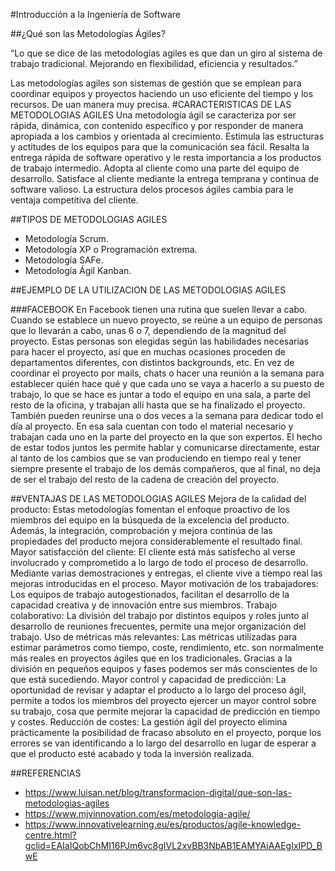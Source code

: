 #Introducción a la Ingeniería de Software

##¿Qué son las Metodologías Ágiles?

“Lo que se dice de las metodologías agiles es que dan un giro al sistema de trabajo tradicional. Mejorando en flexibilidad, eficiencia y resultados.”

Las metodologías agiles son sistemas de gestión que se emplean para coordinar equipos y proyectos haciendo un uso eficiente del tiempo y los recursos. De uan manera muy precisa.
#CARACTERISTICAS DE LAS METODOLOGIAS AGILES
Una metodología ágil se caracteriza por ser rápida, dinámica, con contenido específico y por responder de manera apropiada a los cambios y orientada al crecimiento.
Estimula las estructuras y actitudes de los equipos para que la comunicación sea fácil.
Resalta la entrega rápida de software operativo y le resta importancia a los productos de trabajo intermedio.
Adopta al cliente como una parte del equipo de desarrollo.
Satisface al cliente mediante la entrega temprana y continua de software valioso.
La estructura delos procesos ágiles cambia para le ventaja competitiva del cliente.

##TIPOS DE METODOLOGIAS AGILES
* Metodología Scrum.
* Metodología XP o Programación extrema.
* Metodología SAFe.
* Metodología Ágil Kanban.

##EJEMPLO DE LA UTILIZACION DE LAS METODOLOGIAS AGILES

###FACEBOOK
En Facebook tienen una rutina que suelen llevar a cabo. Cuando se establece un nuevo proyecto, se reúne a un equipo de personas que lo llevarán a cabo, unas 6 o 7, dependiendo de la magnitud del proyecto. Estas personas son elegidas según las habilidades necesarias para hacer el proyecto, así que en muchas ocasiones proceden de departamentos diferentes, con distintos backgrounds, etc. En vez de coordinar el proyecto por mails, chats o hacer una reunión a la semana para establecer quién hace qué y que cada uno se vaya a hacerlo a su puesto de trabajo, lo que se hace es juntar a todo el equipo en una sala, a parte del resto de la oficina, y trabajan allí hasta que se ha finalizado el proyecto. También pueden reunirse una o dos veces a la semana para dedicar todo el día al proyecto. En esa sala cuentan con todo el material necesario y trabajan cada uno en la parte del proyecto en la que son expertos. El hecho de estar todos juntos les permite hablar y comunicarse directamente, estar al tanto de los cambios que se van produciendo en tiempo real y tener siempre presente el trabajo de los demás compañeros, que al final, no deja de ser el trabajo del resto de la cadena de creación del proyecto.


##VENTAJAS DE LAS METODOLOGIAS AGILES
Mejora de la calidad del producto: Estas metodologías fomentan el enfoque proactivo de los miembros del equipo en la búsqueda de la excelencia del producto. Además, la integración, comprobación y mejora continúa de las propiedades del producto mejora considerablemente el resultado final.
Mayor satisfacción del cliente: El cliente está más satisfecho al verse involucrado y comprometido a lo largo de todo el proceso de desarrollo. Mediante varias demostraciones y entregas, el cliente vive a tiempo real las mejoras introducidas en el proceso.
Mayor motivación de los trabajadores: Los equipos de trabajo autogestionados, facilitan el desarrollo de la capacidad creativa y de innovación entre sus miembros.
Trabajo colaborativo: La división del trabajo por distintos equipos y roles junto al desarrollo de reuniones frecuentes, permite una mejor organización del trabajo.
Uso de métricas más relevantes: Las métricas utilizadas para estimar parámetros como tiempo, coste, rendimiento, etc. son normalmente más reales en proyectos ágiles que en los tradicionales. Gracias a la división en pequeños equipos y fases podemos ser más conscientes de lo que está sucediendo.
Mayor control y capacidad de predicción: La oportunidad de revisar y adaptar el producto a lo largo del proceso ágil, permite a todos los miembros del proyecto ejercer un mayor control sobre su trabajo, cosa que permite mejorar la capacidad de predicción en tiempo y costes.
Reducción de costes: La gestión ágil del proyecto elimina prácticamente la posibilidad de fracaso absoluto en el proyecto, porque los errores se van identificando a lo largo del desarrollo en lugar de esperar a que el producto esté acabado y toda la inversión realizada.

##REFERENCIAS
* https://www.luisan.net/blog/transformacion-digital/que-son-las-metodologias-agiles
* https://www.mjvinnovation.com/es/metodologia-agile/ 
* https://www.innovativelearning.eu/es/productos/agile-knowledge-centre.html?gclid=EAIaIQobChMI16PJm6vc8gIVL2xvBB3NbAB1EAMYAiAAEgIxIPD_BwE  

